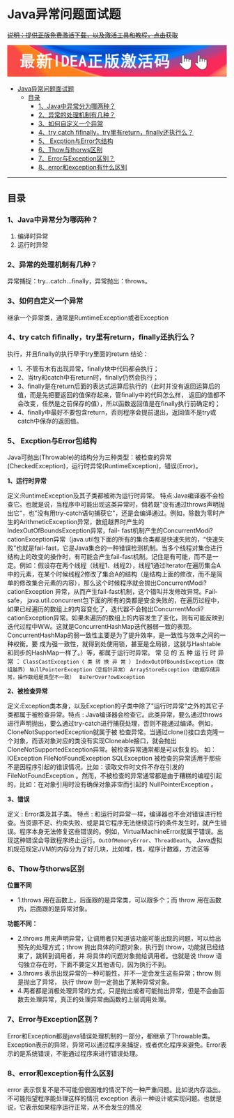 # Java异常问题面试题


~~[说明：提供正版免费激活下载，以及激活工具和教程，点击获取](http://www.idejihuo.com)~~

[![img](../img/Release_Preview_image_1280x600_IntelliJIDEA-2x.jpg)](http://www.idejihuo.com)


- [Java异常问题面试题](#java异常问题面试题)
  - [目录](#目录)
    - [1、Java中异常分为哪两种？](#1java中异常分为哪两种)
    - [2、异常的处理机制有几种？](#2异常的处理机制有几种)
    - [3、如何自定义一个异常](#3如何自定义一个异常)
    - [4、try catch ﬁﬁnally，try里有return，ﬁnally还执行么？](#4try-catch-ﬁﬁnallytry里有returnﬁnally还执行么)
    - [5、 Excption与Error包结构](#5-excption与error包结构)
    - [6、Thow与thorws区别](#6thow与thorws区别)
    - [7、Error与Exception区别？](#7error与exception区别)
    - [8、error和exception有什么区别](#8error和exception有什么区别)

---


## 目录

### 1、Java中异常分为哪两种？
1) 编译时异常
2) 运行时异常


### 2、异常的处理机制有几种？
异常捕捉：try…catch…ﬁnally，异常抛出：throws。


### 3、如何自定义一个异常
继承一个异常类，通常是RumtimeException或者Exception


### 4、try catch ﬁﬁnally，try里有return，ﬁnally还执行么？
执行，并且ﬁnally的执行早于try里面的return 结论：
- 1、不管有木有出现异常，ﬁnally块中代码都会执行； 
- 2、当try和catch中有return时，ﬁnally仍然会执行；
- 3、ﬁnally是在return后面的表达式运算后执行的（此时并没有返回运算后的值，而是先把要返回的值保存起来，管ﬁnally中的代码怎么样， 返回的值都不会改变，任然是之前保存的值），所以函数返回值是在ﬁnally执行前确定的；
- 4、ﬁnally中最好不要包含return，否则程序会提前退出，返回值不是try或catch中保存的返回值。


### 5、 Excption与Error包结构
Java可抛出(Throwable)的结构分为三种类型：被检查的异常(CheckedException)，运行时异常(RuntimeException)，错误(Error)。

**1、运行时异常**

定义:RuntimeException及其子类都被称为运行时异常。
特点:Java编译器不会检查它。也就是说，当程序中可能出现这类异常时，倘若既"没有通过throws声明抛出它"，也"没有用try-catch语句捕获它"，还是会编译通过。例如，除数为零时产生的ArithmeticException异常，数组越界时产生的IndexOutOfBoundsException异常，fail- fast机制产生的ConcurrentModi?cationException异常（java.util包下面的所有的集合类都是快速失败的，“快速失败”也就是fail-fast，它是Java集合的一种错误检测机制。当多个线程对集合进行结构上的改变的操作时，有可能会产生fail-fast机制。记住是有可能，而不是一定。例如：假设存在两个线程（线程1、线程2），线程1通过Iterator在遍历集合A中的元素，在某个时候线程2修改了集合A的结构（是结构上面的修改，而不是简单的修改集合元素的内容），那么这个时候程序就会抛出ConcurrentModi?cationException 异常，从而产生fail-fast机制，这个错叫并发修改异常。Fail-safe， java.util.concurrent包下面的所有的类都是安全失败的，在遍历过程中，如果已经遍历的数组上的内容变化了，迭代器不会抛出ConcurrentModi?cationException异常。如果未遍历的数组上的内容发生了变化，则有可能反映到迭代过程中WW。这就是ConcurrentHashMap迭代器弱一致的表现。ConcurrentHashMap的弱一致性主要是为了提升效率，是一致性与效率之间的一种权衡。要   成为强一致性，就得到处使用锁，甚至是全局锁，这就与Hashtable和同步的HashMap一样了。）等，都属于运行时异常。
常 见 的 五 种 运 行 时 异 常 ： ```ClassCastException（ 类 转 换 异 常 ）``` ```IndexOutOfBoundsException（数组越界）```  ```NullPointerException（空指针异常）```
```ArrayStoreException（数据存储异常，操作数组是类型不一致） ``` ```Bu?erOver?owException```

**2、被检查异常**

定义:Exception类本身，以及Exception的子类中除了"运行时异常"之外的其它子类都属于被检查异常。特点 : Java编译器会检查它。此类异常，要么通过throws进行声明抛出，要么通过try-catch进行捕获处理，否则不能通过编译。例如，CloneNotSupportedException就属于被  检查异常。当通过clone()接口去克隆一个对象，而该对象对应的类没有实现Cloneable接口，就会抛出CloneNotSupportedException异常。被检查异常通常都是可以恢复的。
如：
IOException 
FileNotFoundException 
SQLException
被检查的异常适用于那些不是因程序引起的错误情况，比如：读取文件时文件不存在引发的FileNotFoundException 。然而，不被检查的异常通常都是由于糟糕的编程引起的，比如：在对象引用时没有确保对象非空而引起的 NullPointerException 。

**3、错误**

定义 : Error类及其子类。
特点 : 和运行时异常一样，编译器也不会对错误进行检查。当资源不足、约束失败、或是其它程序无法继续运行的条件发生时，就产生错误。程序本身无法修复这些错误的。例如，VirtualMachineError就属于错误。出现这种错误会导致程序终止运行。```OutOfMemoryError```、```ThreadDeath```。
Java虚拟机规范规定JVM的内存分为了好几块，比如堆，栈，程序计数器，方法区等


### 6、Thow与thorws区别

**位置不同**
- 1.throws 用在函数上，后面跟的是异常类，可以跟多个；而 throw 用在函数内，后面跟的是异常对象。

**功能不同：**
- 2.throws 用来声明异常，让调用者只知道该功能可能出现的问题，可以给出预先的处理方式；throw 抛出具体的问题对象，执行到 throw，功能就已经结束了，跳转到调用者，并
将具体的问题对象抛给调用者。也就是说 throw 语句独立存在时，下面不要定义其他语句，因为执行不到。
- 3.throws 表示出现异常的一种可能性，并不一定会发生这些异常；throw 则是抛出了异常， 执行 throw 则一定抛出了某种异常对象。
- 4.两者都是消极处理异常的方式，只是抛出或者可能抛出异常，但是不会由函数去处理异常，真正的处理异常由函数的上层调用处理。


### 7、Error与Exception区别？
Error和Exception都是java错误处理机制的一部分，都继承了Throwable类。Exception表示的异常，异常可以通过程序来捕捉，或者优化程序来避免。Error表示的是系统错误，不能通过程序来进行错误处理。


### 8、error和exception有什么区别
error 表示恢复不是不可能但很困难的情况下的一种严重问题。比如说内存溢出。不可能指望程序能处理这样的情况 exception 表示一种设计或实现问题。也就是说，它表示如果程序运行正常，从不会发生的情况